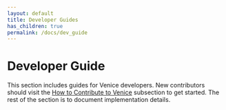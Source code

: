 ```yaml
---
layout: default
title: Developer Guides
has_children: true
permalink: /docs/dev_guide
---
```

# Developer Guide

This section includes guides for Venice developers. New contributors should visit the [How to Contribute to Venice](how_to/how_to.md)
subsection to get started. The rest of the section is to document implementation details.
